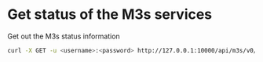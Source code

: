 # Get status of the M3s services

Get out the M3s status information

```bash
curl -X GET -u <username>:<password> http://127.0.0.1:10000/api/m3s/v0/status/m3s
```
